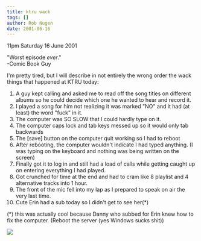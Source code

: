 ```yaml
---
title: ktru wack
tags: []
author: Rob Nugen
date: 2001-06-16
---
```


<p class=date>11pm Saturday 16 June 2001</p>

<p>"Worst episode <em>ever</em>."
<br>-Comic Book Guy</p>

<p>I'm pretty tired, but I will describe in not
entirely the wrong order the wack things that happened
at KTRU today:</p>

<p><ol>
<li>A guy kept calling and asked me to read off the
song titles on different albums so he could decide
which one he wanted to hear and record it.</li>
<li>I played a song for him not realizing it was
marked "NO" and it had (at least) the word "fuck" in
it.</li>
<li>The computer was SO SLOW that I could hardly type
on it.</li>
<li>The computer caps lock and tab keys messed up so
it would only tab backwards</li>
<li>The [save] button on the computer quit working so
I had to reboot</li>
<li>After rebooting, the computer wouldn't indicate I
had typed anything.  (I was typing on the keyboard and
nothing was being written on the screen)</li>
<li>Finally got it to log in and still had a load of
calls while getting caught up on entering everything I
had played.</li>
<li>Got crunched for time at the end and had to cram
like 8 playlist and 4 alternative tracks into 1
hour.</li>
<li>The front of the mic fell into my lap as I
prepared to speak on air the very last time.</li>
<li>Cute Erin had a sub today so I didn't get to see
her(*)</li>
</ol></p>

<p>(*) this was actually cool because Danny who subbed
for Erin knew how to fix the computer.  (Reboot the
server (yes Windows sucks shit))</p>

<p><img src="/images/rob/wL-ROB.gif"/></p>
